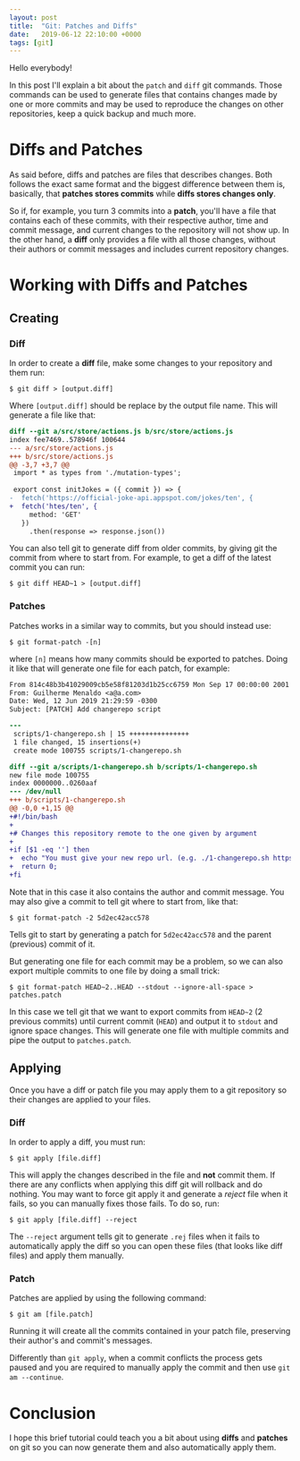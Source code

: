 ```yaml
---
layout: post
title:  "Git: Patches and Diffs"
date:   2019-06-12 22:10:00 +0000
tags: [git]
---
```


Hello everybody!

In this post I'll explain a bit about the `patch` and `diff` git commands. Those commands can be used to generate files that contains changes made by one or more commits and may be used to reproduce the changes on other repositories, keep a quick backup and much more.

# Diffs and Patches

As said before, diffs and patches are files that describes changes. Both follows the exact same format and the biggest difference between them is, basically, that **patches stores commits** while **diffs stores changes only**. 

So if, for example, you turn 3 commits into a **patch**, you'll have a file that contains each of these commits, with their respective author, time and commit message, and current changes to the repository will not show up. In the other hand, a **diff** only provides a file with all those changes, without their authors or commit messages and includes current repository changes.

# Working with Diffs and Patches

## Creating

### Diff

In order to create a **diff** file, make some changes to your repository and them run:
```shell
$ git diff > [output.diff]
```

Where `[output.diff]` should be replace by the output file name. This will generate a file like that:

```Diff
diff --git a/src/store/actions.js b/src/store/actions.js
index fee7469..578946f 100644
--- a/src/store/actions.js
+++ b/src/store/actions.js
@@ -3,7 +3,7 @@
 import * as types from './mutation-types';
 
 export const initJokes = ({ commit }) => {
-  fetch('https://official-joke-api.appspot.com/jokes/ten', {
+  fetch('htes/ten', {
     method: 'GET'
   })
     .then(response => response.json())

```

You can also tell git to generate diff from older commits, by giving git the commit from where to start from. For example, to get a diff of the latest commit you can run:
```shell
$ git diff HEAD~1 > [output.diff]
```

### Patches

Patches works in a similar way to commits, but you should instead use:
```shell
$ git format-patch -[n]
```

where `[n]` means how many commits should be exported to patches. Doing it like that will generate one file for each patch, for example:

```Diff
From 814c48b3b41029009cb5e58f81203d1b25cc6759 Mon Sep 17 00:00:00 2001
From: Guilherme Menaldo <a@a.com>
Date: Wed, 12 Jun 2019 21:29:59 -0300
Subject: [PATCH] Add changerepo script

---
 scripts/1-changerepo.sh | 15 +++++++++++++++
 1 file changed, 15 insertions(+)
 create mode 100755 scripts/1-changerepo.sh

diff --git a/scripts/1-changerepo.sh b/scripts/1-changerepo.sh
new file mode 100755
index 0000000..0260aaf
--- /dev/null
+++ b/scripts/1-changerepo.sh
@@ -0,0 +1,15 @@
+#!/bin/bash
+
+# Changes this repository remote to the one given by argument
+
+if [$1 -eq ''] then
+  echo "You must give your new repo url. (e.g. ./1-changerepo.sh https://myrepo.com/ )"
+  return 0;
+fi
```

Note that in this case it also contains the author and commit message. You may also give a commit to tell git where to start from, like that:
```shell
$ git format-patch -2 5d2ec42acc578
```

Tells git to start by generating a patch for `5d2ec42acc578` and the parent (previous) commit of it.

But generating one file for each commit may be a problem, so we can also export multiple commits to one file by doing a small trick:

```shell
$ git format-patch HEAD~2..HEAD --stdout --ignore-all-space > patches.patch
```

In this case we tell git that we want to export commits from `HEAD~2` (2 previous commits) until current commit (`HEAD`) and output it to `stdout` and ignore space changes. This will generate one file with multiple commits and pipe the output to `patches.patch`.

## Applying

Once you have a diff or patch file you may apply them to a git repository so their changes are applied to your files.

### Diff

In order to apply a diff, you must run:
```shell
$ git apply [file.diff]
```

This will apply the changes described in the file and **not** commit them. If there are any conflicts when applying this diff git will rollback and do nothing. You may want to force git apply it and generate a *reject* file when it fails, so you can manually fixes those fails. To do so, run:
```shell
$ git apply [file.diff] --reject
```

The `--reject` argument tells git to generate `.rej` files when it fails to automatically apply the diff so you can open these files (that looks like diff files) and apply them manually.

### Patch

Patches are applied by using the following command:
```shell
$ git am [file.patch]
```

Running it will create all the commits contained in your patch file, preserving their author's and commit's messages.

Differently than `git apply`, when a commit conflicts the process gets paused and you are required to manually apply the commit and then use `git am --continue`.

# Conclusion

I hope this brief tutorial could teach you a bit about using **diffs** and **patches** on git so you can now generate them and also automatically apply them.
